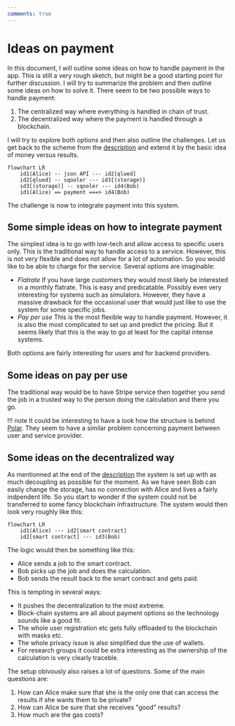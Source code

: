 ```yaml
---
comments: true
---
```


# Ideas on payment

In this document, I will outline some ideas on how to handle payment in the app. This is still a very rough sketch, but might be a good starting point for further discussion. I will try to summarize the problem and then outline some ideas on how to solve it. There seem to be two possible ways to handle payment:

1. The centralized way where everything is handled in chain of trust.
2. The decentralized way where the payment is handled through a blockchain.

I will try to explore both options and then also outline the challenges. Let us get back to the scheme from the [description](description.md) and extend it by the basic idea of money versus results.

``` mermaid
flowchart LR
    id1(Alice) -- json API --- id2[qlued]
    id2[qlued] -- sqooler --- id3[(storage)]
    id3[(storage)] -- sqooler --- id4(Bob)
    id1(Alice) == payment ===> id4(Bob)
```

The challenge is now to integrate payment into this system.

## Some simple ideas on how to integrate payment
The simplest idea is to go with low-tech and allow access to specific users only. This is the traditional way to handle access to a service. However, this is not very flexible and does not allow for a lot of automation. So you would like to be able to charge for the service. Several options are imaginable:

- *Flatrate* If you have large customers they would most likely be interested in a monthly flatrate. This is easy and predicatable. Possibly even very interesting for systems such as simulators. However, they have a massive drawback for the occasional user that would just like to use the system for some specific jobs.
- *Pay per use* This is the most flexible way to handle payment. However, it is also the most complicated to set up and predict the pricing. But it seems likely that this is the way to go at least for the capital intense systems.

Both options are fairly interesting for users and for backend providers. 

## Some ideas on pay per use
The traditional way would be to have Stripe service then together you send the job in a trusted way to the person doing the calculation and there you go. 

!!! note
    It could be interesting to have a look how the structure is behind [Polar](https://polar.sh/). They seem to have a similar problem concerning payment between user and service provider.

## Some ideas on the decentralized way

As mentionned at the end of the [description](description.md) the system is set up with as much decoupling as possible for the moment. As we have seen Bob can easily change the storage, has no connection with Alice and lives a fairly indpendent life. So you start to wonder if the system could not be transferred to some fancy blockchain infrastructure. The system would then look very roughly like this:

``` mermaid
flowchart LR
    id1(Alice) --- id2[smart contract]
    id2[smart contract] --- id3(Bob)
```

The logic would then be something like this:

- Alice sends a job to the smart contract.
- Bob picks up the job and does the calculation.
- Bob sends the result back to the smart contract and gets paid.

This is tempting in several ways:

- It pushes the decentralization to the most extreme.
- Block-chain systems are all about payment options so the technology sounds like a good fit.
- The whole user registration etc gets fully offloaded to the blockchain with masks etc.
- The whole privacy issue is also simplified due the use of wallets.
- For research groups it could be extra interesting as the ownership of the calculation is very clearly traceble.

The setup obivously also raises a lot of questions. Some of the main questions are:

1. How can Alice make sure that she is the only one that can access the results if she wants them to be private?
1. How can Alice be sure that she receives "good" results?
1. How much are the gas costs? 


